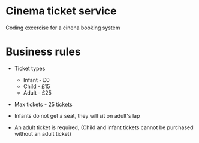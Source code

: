 # Cinema ticket service 

Coding excercise for a cinena booking system


# Business rules 
- Ticket types
    - Infant - £0
    - Child - £15
    - Adult - £25

- Max tickets - 25 tickets

- Infants do not get a seat, they will sit on adult's lap
- An adult ticket is required, (Child and infant tickets cannot be purchased without an adult ticket)
